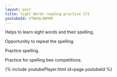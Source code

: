 ```yaml
---
layout: post
title: Sight Words reading practice 173
youtubeId: VTWeOL4NFKM
---
```

 
 
Helps to learn sight words and their spelling.

Opportunitiy to repeat the spelling. 

Practice spelling. 
 
Practice for spelling bee competitions. 
 
{% include youtubePlayer.html id=page.youtubeId %}
 
 
